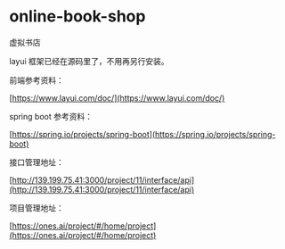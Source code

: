 # online-book-shop

虚拟书店

layui 框架已经在源码里了，不用再另行安装。

前端参考资料：

[https://www.layui.com/doc/](https://www.layui.com/doc/)

spring boot 参考资料：

[https://spring.io/projects/spring-boot](https://spring.io/projects/spring-boot)

接口管理地址：

[http://139.199.75.41:3000/project/11/interface/api](http://139.199.75.41:3000/project/11/interface/api)

项目管理地址：

[https://ones.ai/project/#/home/project](https://ones.ai/project/#/home/project)
